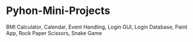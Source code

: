 # Pyhon-Mini-Projects
BMI Calculator, Calendar, Event Handling, Login GUI, Login Database, Paint App, Rock Paper Scissors, Snake Game
